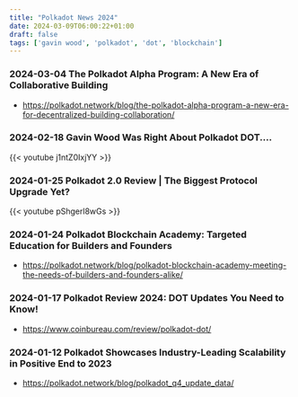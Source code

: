 ```yaml
---
title: "Polkadot News 2024"
date: 2024-03-09T06:00:22+01:00
draft: false
tags: ['gavin wood', 'polkadot', 'dot', 'blockchain']
---
```


### 2024-03-04 The Polkadot Alpha Program: A New Era of Collaborative Building
- https://polkadot.network/blog/the-polkadot-alpha-program-a-new-era-for-decentralized-building-collaboration/

### 2024-02-18 Gavin Wood Was Right About Polkadot DOT....
{{< youtube j1ntZ0IxjYY >}}

### 2024-01-25 Polkadot 2.0 Review | The Biggest Protocol Upgrade Yet?
{{< youtube pShgerl8wGs >}}

### 2024-01-24 Polkadot Blockchain Academy: Targeted Education for Builders and Founders
- https://polkadot.network/blog/polkadot-blockchain-academy-meeting-the-needs-of-builders-and-founders-alike/

### 2024-01-17 Polkadot Review 2024: DOT Updates You Need to Know!
- https://www.coinbureau.com/review/polkadot-dot/

### 2024-01-12 Polkadot Showcases Industry-Leading Scalability in Positive End to 2023
- https://polkadot.network/blog/polkadot_q4_update_data/
